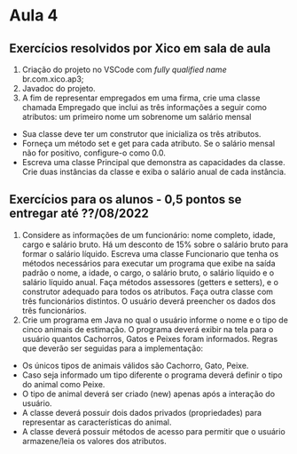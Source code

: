 # Aula 4

## Exercícios resolvidos por Xico em sala de aula
1. Criação do projeto no VSCode com *fully qualified name* br.com.xico.ap3;
2. Javadoc do projeto.
3. A fim de representar empregados em uma firma, crie uma classe chamada Empregado que inclui as três informações a seguir como atributos:
   um primeiro nome
   um sobrenome
   um salário mensal

- Sua classe deve ter um construtor que inicializa os três atributos.
- Forneça um método set e get para cada atributo. Se o salário mensal não for positivo, configure-o como 0.0.
- Escreva uma classe Principal que demonstra as capacidades da classe. Crie duas instâncias da classe e exiba o salário anual de cada instância.


## Exercícios para os alunos - 0,5 pontos se entregar até ??/08/2022
1. Considere as informações de um funcionário: nome completo, idade, cargo e salário bruto. Há um desconto de 15% sobre o salário bruto para formar o salário líquido. Escreva uma classe Funcionario que tenha os métodos necessários para executar um programa que exibe na saída padrão o nome, a idade, o cargo, o salário bruto, o salário líquido e o salário líquido anual. Faça métodos assessores (getters e setters), e o construtor adequado para todos os atributos. Faça outra classe com três funcionários distintos. O usuário deverá preencher os dados dos três funcionários.
2. Crie um programa em Java no qual o usuário informe o nome e o tipo de cinco animais de estimação. O programa deverá exibir na tela para o usuário quantos Cachorros, Gatos e Peixes foram informados.
Regras que deverão ser seguidas para a implementação:
- Os únicos tipos de animais válidos são Cachorro, Gato, Peixe.
- Caso seja informado um tipo diferente o programa deverá definir o tipo do animal como Peixe.
- O tipo de animal deverá ser criado (new) apenas após a interação do usuário.
- A classe deverá possuir dois dados privados (propriedades) para representar as características do animal.
- A classe deverá possuir métodos de acesso para permitir que o usuário armazene/leia os valores dos atributos.
